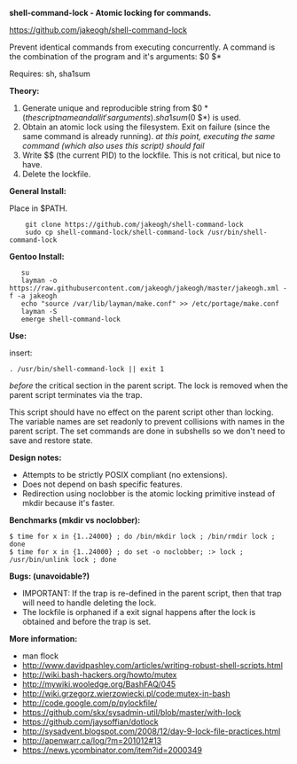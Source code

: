 **shell-command-lock - Atomic locking for commands.**

https://github.com/jakeogh/shell-command-lock

Prevent identical commands from executing concurrently.
A command is the combination of the program and it's arguments: $0 $*

Requires: sh, sha1sum

**Theory:**

 1. Generate unique and reproducible string from $0 $* (the script name and all it's arguments). sha1sum($0 $*) is used.
 2. Obtain an atomic lock using the filesystem. Exit on failure (since the same command is already running).
    _at this point, executing the same command (which also uses this script) should fail_
 3. Write $$ (the current PID) to the lockfile. This is not critical, but nice to have.
 4. Delete the lockfile.

**General Install:**

Place in $PATH.

```
    git clone https://github.com/jakeogh/shell-command-lock
    sudo cp shell-command-lock/shell-command-lock /usr/bin/shell-command-lock
```

**Gentoo Install:**
```
   su
   layman -o https://raw.githubusercontent.com/jakeogh/jakeogh/master/jakeogh.xml -f -a jakeogh
   echo "source /var/lib/layman/make.conf" >> /etc/portage/make.conf
   layman -S
   emerge shell-command-lock
```

**Use:**

insert:
```
. /usr/bin/shell-command-lock || exit 1
```
_before_ the critical section in the parent script. The lock is removed when the parent script terminates via the trap.

This script should have no effect on the parent script other than locking. The variable names are set readonly to prevent collisions with names in the parent script. The set commands are done in subshells so we don't need to save and restore state.

**Design notes:**

- Attempts to be strictly POSIX compliant (no extensions).
- Does not depend on bash specific features.
- Redirection using noclobber is the atomic locking primitive instead of mkdir because it's faster.

**Benchmarks (mkdir vs noclobber):**
```
$ time for x in {1..24000} ; do /bin/mkdir lock ; /bin/rmdir lock ; done
$ time for x in {1..24000} ; do set -o noclobber; :> lock ; /usr/bin/unlink lock ; done
```

**Bugs: (unavoidable?)**

- IMPORTANT: If the trap is re-defined in the parent script, then that trap will need to handle deleting the lock.
- The lockfile is orphaned if a exit signal happens after the lock is obtained and before the trap is set.

**More information:**

 - man flock
 - http://www.davidpashley.com/articles/writing-robust-shell-scripts.html
 - http://wiki.bash-hackers.org/howto/mutex
 - http://mywiki.wooledge.org/BashFAQ/045
 - http://wiki.grzegorz.wierzowiecki.pl/code:mutex-in-bash
 - http://code.google.com/p/pylockfile/
 - https://github.com/skx/sysadmin-util/blob/master/with-lock
 - https://github.com/jaysoffian/dotlock
 - http://sysadvent.blogspot.com/2008/12/day-9-lock-file-practices.html
 - http://apenwarr.ca/log/?m=201012#13
 - https://news.ycombinator.com/item?id=2000349
